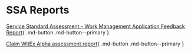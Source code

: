 # SSA Reports

[Service Standard Assessment - Work Management Application Feedback Report](./Service-Standard-Assessment-Work-Management-Application-Feedback-Report.docx){ .md-button .md-button--primary }

[Claim WitEx Alpha assessment report](./Claim-WitEx-Alpha-assessment-report){ .md-button .md-button--primary }
